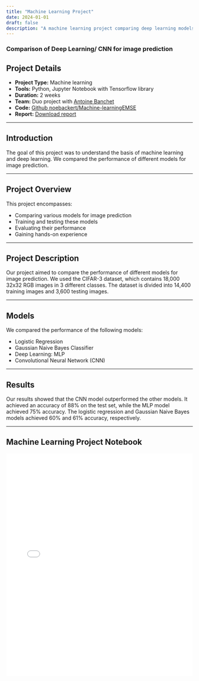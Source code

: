```yaml
---
title: "Machine Learning Project"
date: 2024-01-01
draft: false
description: "A machine learning project comparing deep learning models, including CNNs and MLPs, for image prediction using the CIFAR-3 dataset. Demonstrates training, evaluation, and performance analysis of various classifiers."
---
```


### Comparison of Deep Learning/ CNN for image prediction


## Project Details

- **Project Type:** Machine learning  
- **Tools:** Python, Jupyter Notebook with Tensorflow library  
- **Duration:** 2 weeks  
- **Team:** Duo project with [Antoine Banchet](https://github.com/AntoineDevFr)  
- **Code:** [Github noebackert/Machine-learningEMSE](https://github.com/noebackert/Machine-learningEMSE)  
- **Report:** [Download report](/files/report_machine_learning.pdf)  

---

## Introduction

The goal of this project was to understand the basis of machine learning and deep learning. We compared the performance of different models for image prediction.

---

## Project Overview

This project encompasses:

- Comparing various models for image prediction  
- Training and testing these models  
- Evaluating their performance  
- Gaining hands-on experience  

---

## Project Description

Our project aimed to compare the performance of different models for image prediction. We used the CIFAR-3 dataset, which contains 18,000 32x32 RGB images in 3 different classes. The dataset is divided into 14,400 training images and 3,600 testing images.

---

## Models

We compared the performance of the following models:

- Logistic Regression  
- Gaussian Naive Bayes Classifier  
- Deep Learning: MLP  
- Convolutional Neural Network (CNN)  

---

## Results

Our results showed that the CNN model outperformed the other models. It achieved an accuracy of 88% on the test set, while the MLP model achieved 75% accuracy. The logistic regression and Gaussian Naive Bayes models achieved 60% and 61% accuracy, respectively.

---

## Machine Learning Project Notebook

<iframe src="/MachineLearning.html" class="machinelearning-iframe" style="width:100%; height:600px; border:none;"></iframe>

